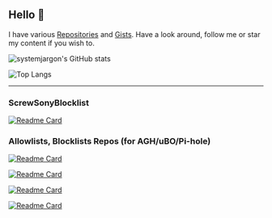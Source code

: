 ## Hello 👋

I have various [Repositories](https://github.com/SystemJargon?tab=repositories) and [Gists](https://gist.github.com/SystemJargon). Have a look around, follow me or star my content if you wish to.

![systemjargon's GitHub stats](https://github-readme-stats.vercel.app/api?username=systemjargon&show_icons=true&border_radius=40&theme=dark)

![Top Langs](https://github-readme-stats.vercel.app/api/top-langs/?username=systemjargon&show_icons=true&langs_count=5&border_radius=40&theme=dark)

----

### ScrewSonyBlocklist

[![Readme Card](https://github-readme-stats.vercel.app/api/pin/?username=systemjargon&repo=ScrewSonyBlocklist&theme=dark)](https://github.com/systemjargon/ScrewSonyBlocklist)


### Allowlists, Blocklists Repos (for AGH/uBO/Pi-hole)





[![Readme Card](https://github-readme-stats.vercel.app/api/pin/?username=systemjargon&repo=blocklists&theme=dark)](https://github.com/systemjargon/blocklists)


[![Readme Card](https://github-readme-stats.vercel.app/api/pin/?username=systemjargon&repo=allowlists&theme=dark)](https://github.com/systemjargon/allowlists)

[![Readme Card](https://github-readme-stats.vercel.app/api/pin/?username=systemjargon&repo=pi-hole&theme=dark)](https://github.com/systemjargon/pi-hole)

[![Readme Card](https://github-readme-stats.vercel.app/api/pin/?username=systemjargon&repo=adguardhome&theme=dark)](https://github.com/systemjargon/adguardhome)








